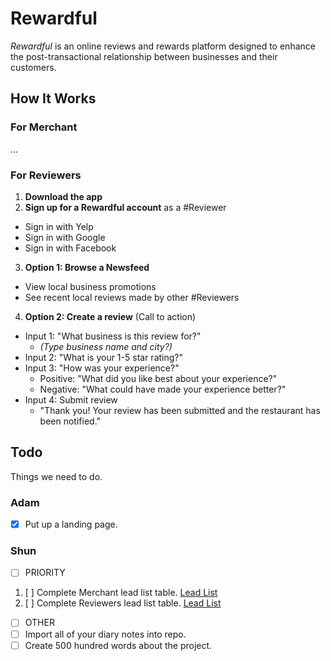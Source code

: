 # Rewardful
*Rewardful* is an online reviews and rewards platform designed to enhance the post-transactional relationship between businesses and their customers.

## How It Works

### For Merchant
...

### For Reviewers
1. **Download the app**
2. **Sign up for a Rewardful account** as a #Reviewer
  * Sign in with Yelp
  * Sign in with Google
  * Sign in with Facebook
3. **Option 1: Browse a Newsfeed**
  * View local business promotions
  * See recent local reviews made by other #Reviewers
4. **Option 2: Create a review** (Call to action)
  * Input 1: "What business is this review for?" 
    * *(Type business name and city?)*
  * Input 2: "What is your 1-5 star rating?"
  * Input 3: "How was your experience?"
    * Positive: "What did you like best about your experience?"
    * Negative: "What could have made your experience better?"
  * Input 4: Submit review
    * "Thank you! Your review has been submitted and the restaurant has been notified."



## Todo
Things we need to do.

### Adam
- [x] Put up a landing page.

### Shun
- [ ] PRIORITY
 1. [ ] Complete Merchant lead list table.
  [Lead List](biz/sales/our-first-merchants/lead-list.md)
 1. [ ] Complete Reviewers lead list table.
  [Lead List](biz/sales/our-first-reviewers/lead-list.md)
- [ ] OTHER
 - [ ] Import all of your diary notes into repo.
 - [ ] Create 500 hundred words about the project.
